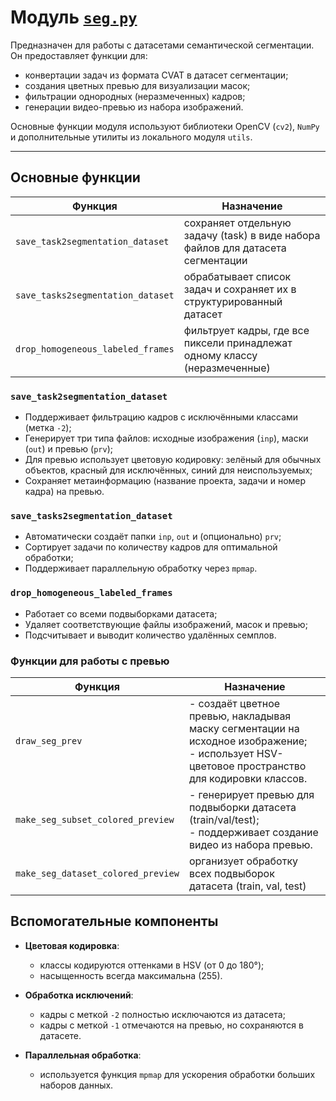 # Модуль [`seg.py`](https://github.com/NikitaShubin/dl_utils/blob/main/seg.py "Перейти к модулю")

Предназначен для работы с датасетами семантической сегментации.
Он предоставляет функции для:
- конвертации задач из формата CVAT в датасет сегментации;
- создания цветных превью для визуализации масок;
- фильтрации однородных (неразмеченных) кадров;
- генерации видео-превью из набора изображений.

Основные функции модуля используют библиотеки OpenCV (`cv2`), `NumPy` и дополнительные утилиты из локального модуля `utils`.

---

## Основные функции

| Функция                           | Назначение                                                                      |
|-----------------------------------|---------------------------------------------------------------------------------|
| `save_task2segmentation_dataset`  | сохраняет отдельную задачу (task) в виде набора файлов для датасета сегментации |
| `save_tasks2segmentation_dataset` | обрабатывает список задач и сохраняет их в структурированный датасет            |
| `drop_homogeneous_labeled_frames` | фильтрует кадры, где все пиксели принадлежат одному классу (неразмеченные)      |

### `save_task2segmentation_dataset`
  - Поддерживает фильтрацию кадров с исключёнными классами (метка `-2`);
  - Генерирует три типа файлов: исходные изображения (`inp`), маски (`out`) и превью (`prv`);
  - Для превью использует цветовую кодировку: зелёный для обычных объектов, красный для исключённых, синий для неиспользуемых;
  - Сохраняет метаинформацию (название проекта, задачи и номер кадра) на превью.

### `save_tasks2segmentation_dataset`
  - Автоматически создаёт папки `inp`, `out` и (опционально) `prv`;
  - Сортирует задачи по количеству кадров для оптимальной обработки;
  - Поддерживает параллельную обработку через `mpmap`.

### `drop_homogeneous_labeled_frames`
  - Работает со всеми подвыборками датасета;
  - Удаляет соответствующие файлы изображений, масок и превью;
  - Подсчитывает и выводит количество удалённых семплов.

### Функции для работы с превью

| Функция                            | Назначение                                                                                                                                          |
|------------------------------------|-----------------------------------------------------------------------------------------------------------------------------------------------------|
| `draw_seg_prev`                    | - создаёт цветное превью, накладывая маску сегментации на исходное изображение; <br/> - использует HSV-цветовое пространство для кодировки классов. |
| `make_seg_subset_colored_preview`  | - генерирует превью для подвыборки датасета (train/val/test); <br/> - поддерживает создание видео из набора превью.                                 |
| `make_seg_dataset_colored_preview` | организует обработку всех подвыборок датасета (train, val, test)                                                                                    |

## Вспомогательные компоненты
- **Цветовая кодировка**:
  - классы кодируются оттенками в HSV (от 0 до 180°);
  - насыщенность всегда максимальна (255).
  
- **Обработка исключений**:
  - кадры с меткой `-2` полностью исключаются из датасета;
  - кадры с меткой `-1` отмечаются на превью, но сохраняются в датасете.

- **Параллельная обработка**:
  - используется функция `mpmap` для ускорения обработки больших наборов данных.
